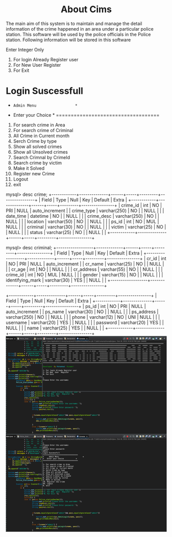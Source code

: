 
<h1 align=center>About Cims</h1>
<p>The main aim of this system is to maintain and manage the detail information of the crime happened in an area under a particular police station. This software will be used by the police officials in the Police station. Following information will be stored in this software </p>

Enter Integer Only



1. For login Already Register user
2. For New  User  Register 
0. For Exit 

Login Suscessfull 
===================================
*     Admin Menu   		      	 *
*   Enter your Choice            *
===================================

1. For search crime in Area
2. For search crime of Criminal 
3. All Crime in  Current month 
4. Serch Crime by type 
5. Show all solved crimes   
6. Show all Unsolved crimes   
7. Search Crimnal by CrimeId   
8. Search crime by victim   
9. Make it Solved   
10. Register new Crime   
99. Logout   
0. exit   

mysql> desc crime;
+------------+--------------+------+-----+---------+----------------+
| Field      | Type         | Null | Key | Default | Extra          |
+------------+--------------+------+-----+---------+----------------+
| crime_id   | int          | NO   | PRI | NULL    | auto_increment |
| crime_type | varchar(250) | NO   |     | NULL    |                |
| date_time  | datetime     | NO   |     | NULL    |                |
| crime_desc | varchar(250) | NO   |     | NULL    |                |
| location   | varchar(50)  | NO   |     | NULL    |                |
| ps_id      | int          | NO   | MUL | NULL    |                |
| criminal   | varchar(30)  | NO   |     | NULL    |                |
| victim     | varchar(25)  | NO   |     | NULL    |                |
| status     | varchar(25)  | NO   |     | NULL    |                |
+------------+--------------+------+-----+---------+----------------+

mysql> desc criminal;
+------------------+-------------+------+-----+---------+----------------+
| Field            | Type        | Null | Key | Default | Extra          |
+------------------+-------------+------+-----+---------+----------------+
| cr_id            | int         | NO   | PRI | NULL    | auto_increment |
| cr_name          | varchar(25) | NO   |     | NULL    |                |
| cr_age           | int         | NO   |     | NULL    |                |
| cr_address       | varchar(55) | NO   |     | NULL    |                |
| crime_id         | int         | NO   | MUL | NULL    |                |
| gender           | varchar(15) | NO   |     | NULL    |                |
| identifying_mark | varchar(30) | YES  |     | NULL    |                |
+------------------+-------------+------+-----+---------+----------------+

+------------+--------------+------+-----+---------+----------------+
| Field      | Type         | Null | Key | Default | Extra          |
+------------+--------------+------+-----+---------+----------------+
| ps_id      | int          | NO   | PRI | NULL    | auto_increment |
| ps_name    | varchar(30)  | NO   |     | NULL    |                |
| ps_address | varchar(250) | NO   |     | NULL    |                |
| phone      | varchar(12)  | NO   | UNI | NULL    |                |
| username   | varchar(20)  | YES  |     | NULL    |                |
| password   | varchar(20)  | YES  |     | NULL    |                |
| name       | varchar(25)  | YES  |     | NULL    |                |
+------------+--------------+------+-----+---------+----------------+
<img src="/img/1.png" alt="" align="center">
<img src="/img/2.png" alt=" " align="center">
